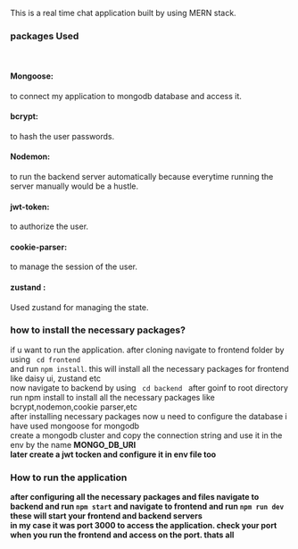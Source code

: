 This is a real time chat application built by using MERN stack.

<h3>packages Used</h3><br>
<h4>Mongoose:</h4>to connect my application to mongodb database and access it.
<h4>bcrypt:</h4> to hash the user passwords.
<h4>Nodemon:</h4> to run the backend server automatically because everytime running the server manually would be a hustle.
<h4>jwt-token:</h4> to authorize the user.
<h4>cookie-parser:</h4> to manage the session of the user.
<h4>zustand :</h4> Used zustand for managing the state.

<h3>how to install the necessary packages?</h3>
if u want to run the application. after cloning navigate to frontend folder by using <code> cd frontend</code> <br>
and run <code>npm install</code>. this will install all the necessary packages for frontend  like daisy ui, zustand etc<br>
now navigate to backend by using <code> cd backend </code> after goinf to root directory <br>
run npm install to install all the necessary packages like bcrypt,nodemon,cookie parser,etc<br>
after installing necessary packages now u need to configure the database i have used mongoose for mongodb <br>
create a mongodb cluster and copy the connection string and use it in the env by the name <strong>MONGO_DB_URI<strong><br>
later create a jwt tocken and configure it in env file too<br> 

<h3>How to run the application</h3>
after configuring all the necessary packages and files navigate to backend and run <code>npm start</code>
and navigate to frontend and run <code>npm run dev</code>  these will start your frontend and backend servers <br>
in my case it was port 3000 to access the application. check your port when you run the frontend and access on the port.
thats all



